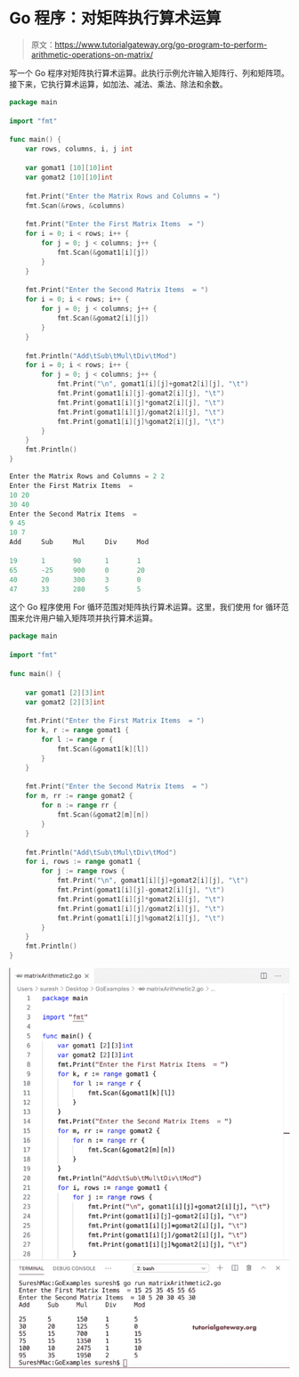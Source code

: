 # Go 程序：对矩阵执行算术运算

> 原文：<https://www.tutorialgateway.org/go-program-to-perform-arithmetic-operations-on-matrix/>

写一个 Go 程序对矩阵执行算术运算。此执行示例允许输入矩阵行、列和矩阵项。接下来，它执行算术运算，如加法、减法、乘法、除法和余数。

```go
package main

import "fmt"

func main() {
    var rows, columns, i, j int

    var gomat1 [10][10]int
    var gomat2 [10][10]int

    fmt.Print("Enter the Matrix Rows and Columns = ")
    fmt.Scan(&rows, &columns)

    fmt.Print("Enter the First Matrix Items  = ")
    for i = 0; i < rows; i++ {
        for j = 0; j < columns; j++ {
            fmt.Scan(&gomat1[i][j])
        }
    }

    fmt.Print("Enter the Second Matrix Items  = ")
    for i = 0; i < rows; i++ {
        for j = 0; j < columns; j++ {
            fmt.Scan(&gomat2[i][j])
        }
    }

    fmt.Println("Add\tSub\tMul\tDiv\tMod")
    for i = 0; i < rows; i++ {
        for j = 0; j < columns; j++ {
            fmt.Print("\n", gomat1[i][j]+gomat2[i][j], "\t")
            fmt.Print(gomat1[i][j]-gomat2[i][j], "\t")
            fmt.Print(gomat1[i][j]*gomat2[i][j], "\t")
            fmt.Print(gomat1[i][j]/gomat2[i][j], "\t")
            fmt.Print(gomat1[i][j]%gomat2[i][j], "\t")
        }
    }
    fmt.Println()
}
```

```go
Enter the Matrix Rows and Columns = 2 2
Enter the First Matrix Items  = 
10 20
30 40
Enter the Second Matrix Items  = 
9 45
10 7
Add     Sub     Mul     Div     Mod

19      1       90      1       1
65      -25     900     0       20
40      20      300     3       0
47      33      280     5       5
```

这个 Go 程序使用 For 循环范围对矩阵执行算术运算。这里，我们使用 for 循环范围来允许用户输入矩阵项并执行算术运算。

```go
package main

import "fmt"

func main() {

    var gomat1 [2][3]int
    var gomat2 [2][3]int

    fmt.Print("Enter the First Matrix Items  = ")
    for k, r := range gomat1 {
        for l := range r {
            fmt.Scan(&gomat1[k][l])
        }
    }

    fmt.Print("Enter the Second Matrix Items  = ")
    for m, rr := range gomat2 {
        for n := range rr {
            fmt.Scan(&gomat2[m][n])
        }
    }

    fmt.Println("Add\tSub\tMul\tDiv\tMod")
    for i, rows := range gomat1 {
        for j := range rows {
            fmt.Print("\n", gomat1[i][j]+gomat2[i][j], "\t")
            fmt.Print(gomat1[i][j]-gomat2[i][j], "\t")
            fmt.Print(gomat1[i][j]*gomat2[i][j], "\t")
            fmt.Print(gomat1[i][j]/gomat2[i][j], "\t")
            fmt.Print(gomat1[i][j]%gomat2[i][j], "\t")
        }
    }
    fmt.Println()
}
```

![Golang Program to Perform Arithmetic Operations on Matrix 2](img/0c885905d59707fe37fbdf4d70e16f63.png)